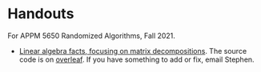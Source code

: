 # Handouts

For APPM 5650 Randomized Algorithms, Fall 2021.


- [Linear algebra facts, focusing on matrix decompositions](Linear_algebra_notes_matrices.pdf).  The source code is on [overleaf](https://www.overleaf.com/read/yprqvktvsxgb). If you have something to add or fix, email Stephen.
